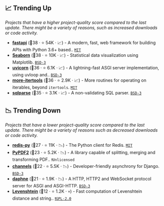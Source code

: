 ## 📈 Trending Up

_Projects that have a higher project-quality score compared to the last update. There might be a variety of reasons, such as increased downloads or code activity._

- <b><a href="https://github.com/tiangolo/fastapi">fastapi</a></b> (🥇38 ·  ⭐ 54K · 📈) - A modern, fast, web framework for building APIs with Python 3.6+ based.. <code><a href="http://bit.ly/34MBwT8">MIT</a></code>
- <b><a href="https://github.com/mwaskom/seaborn">Seaborn</a></b> (🥇38 ·  ⭐ 10K · 📈) - Statistical data visualization using Matplotlib. <code><a href="http://bit.ly/3aKzpTv">BSD-3</a></code>
- <b><a href="https://github.com/encode/uvicorn">uvicorn</a></b> (🥇36 ·  ⭐ 6.1K · 📈) - A lightning-fast ASGI server implementation, using uvloop and.. <code><a href="http://bit.ly/3aKzpTv">BSD-3</a></code>
- <b><a href="https://github.com/more-itertools/more-itertools">more-itertools</a></b> (🥇36 ·  ⭐ 2.9K · 📈) - More routines for operating on iterables, beyond `itertools`. <code><a href="http://bit.ly/34MBwT8">MIT</a></code>
- <b><a href="https://github.com/andialbrecht/sqlparse">sqlparse</a></b> (🥇35 ·  ⭐ 3.1K · 📈) - A non-validating SQL parser. <code><a href="http://bit.ly/3aKzpTv">BSD-3</a></code>

## 📉 Trending Down

_Projects that have a lower project-quality score compared to the last update. There might be a variety of reasons such as decreased downloads or code activity._

- <b><a href="https://github.com/redis/redis-py">redis-py</a></b> (🥈27 ·  ⭐ 11K · 📉) - The Python client for Redis. <code><a href="http://bit.ly/34MBwT8">MIT</a></code>
- <b><a href="https://github.com/py-pdf/pypdf">PyPDF2</a></b> (🥉23 ·  ⭐ 5.2K · 📉) - A library capable of splitting, merging and transforming PDF.. <code>❗Unlicensed</code>
- <b><a href="https://github.com/django/channels">channels</a></b> (🥉22 ·  ⭐ 5.5K · 📉) - Developer-friendly asynchrony for Django. <code><a href="http://bit.ly/3aKzpTv">BSD-3</a></code>
- <b><a href="https://github.com/django/daphne">daphne</a></b> (🥉21 ·  ⭐ 1.9K · 📉) - A HTTP, HTTP2 and WebSocket protocol server for ASGI and ASGI-HTTP. <code><a href="http://bit.ly/3aKzpTv">BSD-3</a></code>
- <b><a href="https://github.com/ztane/python-Levenshtein">Levenshtein</a></b> (🥉12 ·  ⭐ 1.2K · 💀) - Fast computation of Levenshtein distance and string.. <code><a href="http://bit.ly/2KucAZR">❗️GPL-2.0</a></code>

